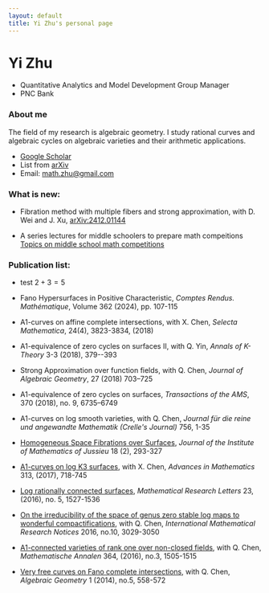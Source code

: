 ```yaml
---
layout: default
title: Yi Zhu's personal page
---
```


# Yi Zhu
* Quantitative Analytics and Model Development Group Manager 
* PNC Bank 

### About me
 The field of my research is algebraic geometry. I study rational curves and algebraic cycles on algebraic varieties and their arithmetic applications.

* [Google Scholar](https://scholar.google.com/citations?user=fzVQUl4AAAAJ&hl=en) 
* List from [arXiv](https://arxiv.org/a/zhu_y_3.html) 
* Email: math.zhu@gmail.com

### What is new:

* Fibration method with multiple fibers and strong approximation, with D. Wei and J. Xu, [arXiv:2412.01144](arXiv:2412.01144)

* A series lectures for middle schoolers to prepare math compeitions [Topics on middle school math competitions](https://github.com/math-zhu/middle_school_math_competitions)

### Publication list:  
* test $2+3=5$

* Fano Hypersurfaces in Positive Characteristic, 
*Comptes Rendus. Mathématique*, Volume 362 (2024), pp. 107-115

* A1-curves on affine complete intersections, with X. Chen, 
*Selecta Mathematica*, 24(4), 3823-3834, (2018)

* A1-equivalence of zero cycles on surfaces II, with Q. Yin, 
*Annals of K-Theory* 3-3 (2018), 379--393

* Strong Approximation over function fields, with Q. Chen, 
*Journal of Algebraic Geometry*, 27 (2018) 703–725

* A1-equivalence of zero cycles on surfaces, 
*Transactions of the AMS*, 370 (2018), no. 9, 6735–6749  

* A1-curves on log smooth varieties, with Q. Chen,
*Journal für die reine und angewandte Mathematik (Crelle's Journal)* 756, 1-35

* [Homogeneous Space Fibrations over Surfaces](papers/6_RSC.pdf),
*Journal of the Institute of Mathematics of Jussieu* 18 (2), 293-327 

* [A1-curves on log K3 surfaces](papers/5_logK3.pdf), with X. Chen, 
*Advances in Mathematics* 313, (2017), 718-745

* [Log rationally connected surfaces](papers/4_logRC.pdf), 
*Mathematical Research Letters* 23, (2016), no. 5, 1527-1536 

* [On the irreducibility of the space of genus zero stable log maps to wonderful compactifications](papers/3_irred-wonder.pdf), with Q. Chen,
 *International Mathematical Research Notices* 2016, no.10, 3029-3050 

* [A1-connected varieties of rank one over non-closed fields](papers/2_a1-nonclose.pdf), with Q. Chen, 
*Mathematische Annalen* 364, (2016), no.3, 1505-1515 

* [Very free curves on Fano complete intersections](papers/1_very-free.pdf), with Q. Chen, *Algebraic Geometry* 1 (2014), no.5, 558-572 



 

